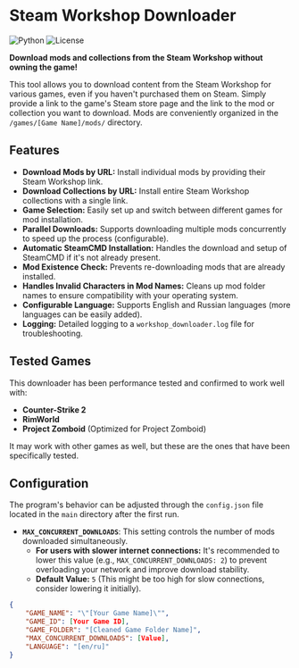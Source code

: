 # Steam Workshop Downloader

![Python](https://img.shields.io/badge/Python-3.7+-blue.svg?style=flat-square&logo=python&logoColor=white)
![License](https://img.shields.io/badge/License-MIT-yellow.svg?style=flat-square)

**Download mods and collections from the Steam Workshop without owning the game!**

This tool allows you to download content from the Steam Workshop for various games, even if you haven't purchased them on Steam.  Simply provide a link to the game's Steam store page and the link to the mod or collection you want to download. Mods are conveniently organized in the `/games/[Game Name]/mods/` directory.

## Features

*   **Download Mods by URL:** Install individual mods by providing their Steam Workshop link.
*   **Download Collections by URL:** Install entire Steam Workshop collections with a single link.
*   **Game Selection:** Easily set up and switch between different games for mod installation.
*   **Parallel Downloads:** Supports downloading multiple mods concurrently to speed up the process (configurable).
*   **Automatic SteamCMD Installation:** Handles the download and setup of SteamCMD if it's not already present.
*   **Mod Existence Check:** Prevents re-downloading mods that are already installed.
*   **Handles Invalid Characters in Mod Names:** Cleans up mod folder names to ensure compatibility with your operating system.
*   **Configurable Language:** Supports English and Russian languages (more languages can be easily added).
*   **Logging:** Detailed logging to a `workshop_downloader.log` file for troubleshooting.

## Tested Games

This downloader has been performance tested and confirmed to work well with:

*   **Counter-Strike 2**
*   **RimWorld**
*   **Project Zomboid** (Optimized for Project Zomboid)

It may work with other games as well, but these are the ones that have been specifically tested.

## Configuration

The program's behavior can be adjusted through the `config.json` file located in the `main` directory after the first run.

*   **`MAX_CONCURRENT_DOWNLOADS`**:  This setting controls the number of mods downloaded simultaneously.
    *   **For users with slower internet connections:**  It's recommended to lower this value (e.g., `MAX_CONCURRENT_DOWNLOADS: 2`) to prevent overloading your network and improve download stability.
    *   **Default Value:** `5` (This might be too high for slow connections, consider lowering it initially).

```json
{
    "GAME_NAME": "\"[Your Game Name]\"",
    "GAME_ID": [Your Game ID],
    "GAME_FOLDER": "[Cleaned Game Folder Name]",
    "MAX_CONCURRENT_DOWNLOADS": [Value],
    "LANGUAGE": "[en/ru]"
}
